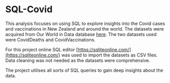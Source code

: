 # SQL-Covid

This analysis focuses on using SQL to explore insights into the Covid cases and vaccinations in New Zealand and around the world. The datasets were acquired from Our World in Data database [here](https://ourworldindata.org/covid-deaths). The two datasets used were CovidDeaths and CovidVaccinations. 

For this project online SQL editor [https://sqliteonline.com/](https://sqliteonline.com/) was used to import the datasets as CSV files. Data cleaning was not needed as the datasets were comprehensive. 

The project utilises all sorts of SQL queries to gain deep insights about the data.